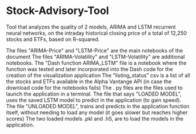 # Stock-Advisory-Tool
Tool that analyzes the quality of 2 models, ARIMA and LSTM recurrent neural networks, on the intraday historical closing price of a total of 12,250 stocks and ETFs, based on R-squared.


The files "ARIMA-Price" and "LSTM-Price" are the main notebooks of the document The files "ARIMA-Volatility" and "LSTM-Volatility" are additional notebooks. The "Dash function ARIMA_LSTM" file is a notebook where the function was tested and later incorporated into the Dash code for the creation of the visualization application The "listing_status" csv is a list of all the stocks and ETFs available in the Alpha Vantange API (in case the download code for the notebooks fails) The . py files are the files used to launch the application in a terminal. The file that says "LOADED MODEL", uses the saved LSTM model to predict in the application (to gain speed). The file "UNLOADED MODEL", trains and predicts in the application function itself, without needing to load any model (it goes slower but reaches higher scores) The two loaded models .pkl and .h5, are to load the models in the application.


